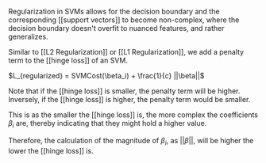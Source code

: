 Regularization in SVMs allows for the decision boundary and the corresponding [[support vectors]] to become non-complex, where the decision boundary doesn't overfit to nuanced features, and rather generalizes.

Similar to [[L2 Regularization]] or [[L1 Regularization]], we add a penalty term to the [[hinge loss]] of an SVM.

$L_{regularized} = SVMCost(\beta_i) + \frac{1}{c} ||\beta||$

Note that if the [[hinge loss]] is smaller, the penalty term will be higher. Inversely, if the [[hinge loss]] is higher, the penalty term would be smaller.

This is as the smaller the [[hinge loss]] is, the more complex the coefficients $\beta_i$ are, thereby indicating that they might hold a higher value. 

Therefore, the calculation of the magnitude of $\beta_i$, as $||\beta||$, will be higher the lower the [[hinge loss]] is.